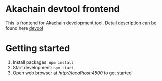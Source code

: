
# Akachain devtool frontend
This is frontend for Akachain development tool. Detail description can be found here [devool](https://github.com/Akachain/devtool)

# Getting started
1. Install packages: `npm install`
2. Start development: `npm start`
3. Open web browser at *http://localhost:4500* to get started

